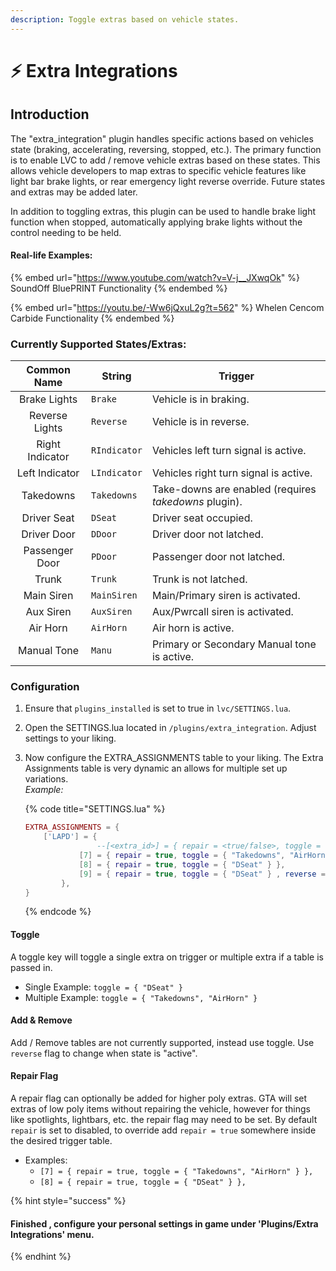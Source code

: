 ```yaml
---
description: Toggle extras based on vehicle states.
---
```


# ⚡ Extra Integrations

## Introduction

The "extra\_integration" plugin handles specific actions based on vehicles state (braking, accelerating, reversing, stopped, etc.). The primary function is to enable LVC to add / remove vehicle extras based on these states. This allows vehicle developers to map extras to specific vehicle features like light bar brake lights, or rear emergency light reverse override. Future states and extras may be added later.

In addition to toggling extras, this plugin can be used to handle brake light function when stopped, automatically applying brake lights without the control needing to be held.

#### Real-life Examples:

{% embed url="https://www.youtube.com/watch?v=V-j__JXwqOk" %}
SoundOff BluePRINT Functionality
{% endembed %}

{% embed url="https://youtu.be/-Ww6jQxuL2g?t=562" %}
Whelen Cencom Carbide Functionality
{% endembed %}

### **Currently Supported States/Extras:**

|   Common Name   | String       | Trigger                                               |
| :-------------: | ------------ | ----------------------------------------------------- |
|   Brake Lights  | `Brake`      | Vehicle is in braking.                                |
|  Reverse Lights | `Reverse`    | Vehicle is in reverse.                                |
| Right Indicator | `RIndicator` | Vehicles left turn signal is active.                  |
|  Left Indicator | `LIndicator` | Vehicles right turn signal is active.                 |
|    Takedowns    | `Takedowns`  | Take-downs are enabled (requires _takedowns_ plugin). |
|   Driver Seat   | `DSeat`      | Driver seat occupied.                                 |
|   Driver Door   | `DDoor`      | Driver door not latched.                              |
|  Passenger Door | `PDoor`      | Passenger door not latched.                           |
|      Trunk      | `Trunk`      | Trunk is not latched.                                 |
|    Main Siren   | `MainSiren`  | Main/Primary siren is activated.                      |
|    Aux Siren    | `AuxSiren`   | Aux/Pwrcall siren is activated.                       |
|     Air Horn    | `AirHorn`    | Air horn is active.                                   |
|   Manual Tone   | `Manu`       | Primary or Secondary Manual tone is active.           |

### Configuration

1. Ensure that `plugins_installed` is set to true in `lvc/SETTINGS.lua`.
2. Open the SETTINGS.lua located in `/plugins/extra_integration`. Adjust settings to your liking.
3.  Now configure the EXTRA\_ASSIGNMENTS table to your liking. The Extra Assignments table is very dynamic an allows for multiple set up variations.\
    _Example:_

    {% code title="SETTINGS.lua" %}
    ```lua
    EXTRA_ASSIGNMENTS = {
        ['LAPD'] = { 
        			--[<extra_id>] = { repair = <true/false>, toggle = {<string(s)>}, reverse = <true/false>}
    			[7] = { repair = true, toggle = { "Takedowns", "AirHorn" } },
    			[8] = { repair = true, toggle = { "DSeat" } },
    			[9] = { repair = true, toggle = { "DSeat" } , reverse = true},
    		},
    }
    ```
    {% endcode %}

    ####

#### Toggle

A toggle key will toggle a single extra on trigger or multiple extra if a table is passed in.

* Single Example: `toggle = { "DSeat" }`
* Multiple Example: `toggle = { "Takedowns", "AirHorn" }`

#### Add & Remove

Add / Remove tables are not currently supported, instead use toggle. Use `reverse` flag to change when state is "active".

#### Repair Flag

A repair flag can optionally be added for higher poly extras. GTA will set extras of low poly items without repairing the vehicle, however for things like spotlights, lightbars, etc. the repair flag may need to be set. By default `repair` is set to disabled, to override add `repair = true` somewhere inside the desired trigger table.

* Examples:
  * `[7] = { repair = true, toggle = { "Takedowns", "AirHorn" } },`
  * `[8] = { repair = true, toggle = { "DSeat" } },`

{% hint style="success" %}
#### Finished , configure your personal settings in game under 'Plugins/Extra Integrations' menu.
{% endhint %}
